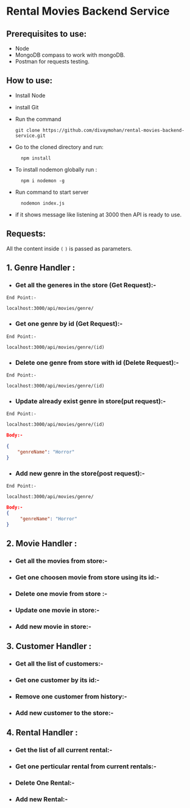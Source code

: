 ﻿# Rental Movies Backend Service

## Prerequisites to use:
* Node
* MongoDB compass to work with mongoDB.
* Postman for requests testing.

## How to use:
* Install Node
* install Git
* Run the command

 
      git clone https://github.com/divaymohan/rental-movies-backend-service.git
 
* Go to the cloned directory and run:
    
        npm install
 
* To install nodemon globally run :
 
        npm i nodemon -g 
 
* Run command to start server


        nodemon index.js

* if it shows message like listening at 3000 then API is ready to use.

## Requests:
All the content inside `(` `)` is passed as parameters.
## 1. Genre Handler :
* ### Get all the generes in the store (Get Request):-
```
End Point:- 

localhost:3000/api/movies/genre/
```
* ### Get one genre by id (Get Request):-
```
End Point:- 

localhost:3000/api/movies/genre/(id)
``` 
* ### Delete one genre from store with id (Delete Request):- 
```
End Point:- 

localhost:3000/api/movies/genre/(id)
```
* ### Update already exist genre in store(put request):-
```    
End Point:-

localhost:3000/api/movies/genre/(id)

```
```json
Body:- 

{
    "genreName": "Horror"
}
``` 

* ### Add new genre in the store(post request):- 
```
End Point:- 

localhost:3000/api/movies/genre/
```
```json
Body:-
{
     "genreName": "Horror"
}
```
## 2. Movie Handler :
* ### Get all the movies from store:-
* ### Get one choosen movie from store using its id:- 
* ### Delete one movie from store :-
* ### Update one movie in store:-
* ### Add new movie in store:-   
## 3. Customer Handler :
* ### Get all the list of customers:-
* ### Get one customer by its id:- 
* ### Remove one customer from history:-
* ### Add new customer to the store:-

## 4. Rental Handler :
* ### Get the list of all current rental:- 
* ### Get one perticular rental from current rentals:-
* ### Delete One Rental:-
* ### Add new Rental:- 
   


